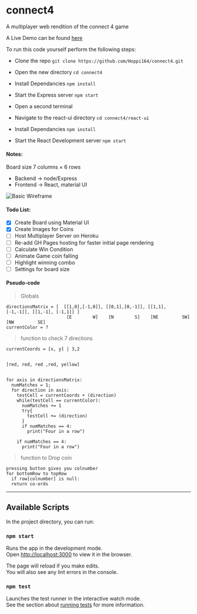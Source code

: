 # connect4

A multiplayer web rendition of the connect 4 game

A Live Demo can be found [here](https://connect-4-backend.herokuapp.com/ "connect4")

To run this code yourself perform the following steps:

-   Clone the repo
    `git clone https://github.com/Hoppi164/connect4.git`
-   Open the new directory
    `cd connect4`
-   Install Dependancies
    `npm install`
-   Start the Express server
    `npm start`

-   Open a second terminal
-   Navigate to the react-ui directory
    `cd connect4/react-ui`
-   Install Dependancies
    `npm install`
-   Start the React Development server
    `npm start`


#### Notes:

Board size 7 columns × 6 rows

-   Backend -> node/Express
-   Frontend -> React, material UI

![Basic Wireframe](https://hoppi164.github.io/connect4/wireframe01.png)

#### Todo List:

-   [x] Create Board using Material UI
-   [x] Create Images for Coins
-   [ ] Host Multiplayer Server on Heroku
-   [ ] Re-add GH Pages hosting for faster initial page rendering
-   [ ] Calculate Win Condition
-   [ ] Animate Game coin falling
-   [ ] Highlight winning combo
-   [ ] Settings for board size

#### Pseudo-code

> Globals

```
directionsMatrix = [  [[1,0],[-1,0]], [[0,1],[0,-1]], [[1,1], [-1,-1]], [[1,-1], [-1,1]] ]
                       [E        W]    [N        S]    [NE         SW]   [NW         SE]
currentColor = ?
```

> function to check 7 directions

```
currentCoords = [x, y] | 3,2


[red, red, red ,red, yellow]


for axis in directionsMatrix:
  numMatches = 1;
  for direction in axis:
    testCell = currentCoords + (direction)
    while(testCell == currentColor):
      numMatches += 1
      try{
        testCell += (direction)
      }
      if numMatches == 4:
        print("Four in a row")
        
    if numMatches == 4:
      print("Four in a row")

```

> function to Drop coin

```
pressing button gives you colnumber
for bottomRow to topRow
  if row[colnumber] is null:
  return co-ords
```

---







## Available Scripts

In the project directory, you can run:

### `npm start`

Runs the app in the development mode.<br />
Open [http://localhost:3000](http://localhost:3000) to view it in the browser.

The page will reload if you make edits.<br />
You will also see any lint errors in the console.

### `npm test`

Launches the test runner in the interactive watch mode.<br />
See the section about [running tests](https://facebook.github.io/create-react-app/docs/running-tests) for more information.